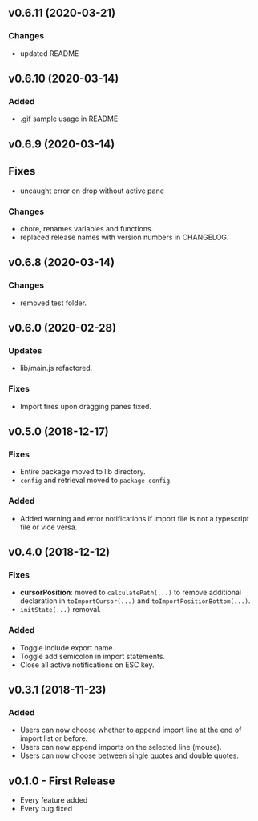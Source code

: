 
## v0.6.11 (2020-03-21)

### Changes

* updated README

## v0.6.10 (2020-03-14)

### Added

* .gif sample usage in README

## v0.6.9 (2020-03-14)

## Fixes

* uncaught error on drop without active pane

### Changes

* chore, renames variables and functions.
* replaced release names with version numbers in CHANGELOG.

## v0.6.8 (2020-03-14)

### Changes

* removed test folder.

## v0.6.0 (2020-02-28)

### Updates

* lib/main.js refactored.

### Fixes

* Import fires upon dragging panes fixed.

## v0.5.0 (2018-12-17)

### Fixes

* Entire package moved to lib directory.
* `config` and retrieval moved to `package-config`.

### Added

* Added warning and error notifications if import file is not a typescript file or vice versa.

## v0.4.0 (2018-12-12)

### Fixes

* **cursorPosition**: moved to `calculatePath(...)` to remove additional declaration in `toImportCursor(...)` and `toImportPositionBottom(...)`.
* `initState(...)` removal.

### Added

* Toggle include export name.
* Toggle add semicolon in import statements.
* Close all active notifications on ESC key.

## v0.3.1 (2018-11-23)

### Added

* Users can now choose whether to append import line at the end of import list or before.
* Users can now append imports on the selected line (mouse).
* Users can now choose between single quotes and double quotes.

## v0.1.0 - First Release

* Every feature added
* Every bug fixed
